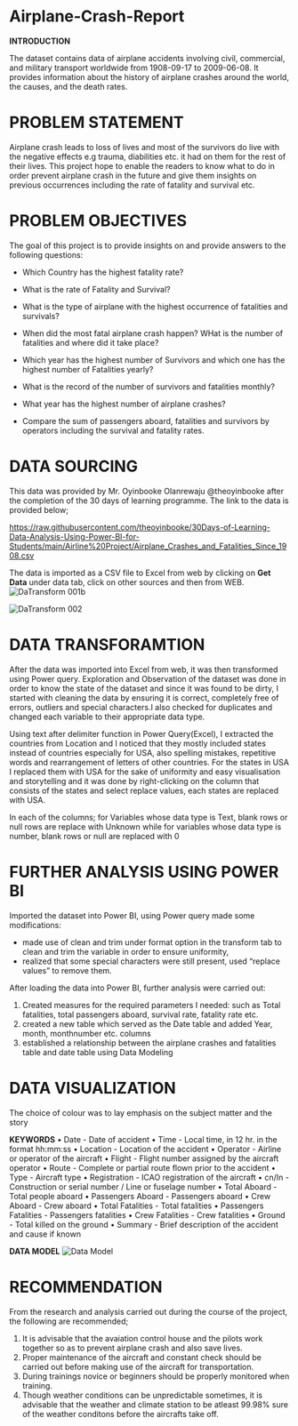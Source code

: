# Airplane-Crash-Report 

**INTRODUCTION**

The dataset contains data of airplane accidents involving civil, commercial, and military transport worldwide from 1908-09-17 to 2009-06-08. It provides information about the history of airplane crashes around the world, the causes, and the death rates.

# PROBLEM STATEMENT

Airplane crash leads to loss of lives and most of the survivors do live with the negative effects e.g trauma, diabilities etc. it had on them for the rest of their lives. This project hope to enable the readers to know what to do in order prevent airplane crash in the future and give them insights on previous occurrences including the rate of fatality and survival etc.

# PROBLEM OBJECTIVES

The goal of this project is to provide insights on and provide answers to the following questions:

* Which Country has the highest fatality rate?

* What is the rate of Fatality and Survival?

* What is the type of airplane with the highest occurrence of fatalities and survivals?

* When did the most fatal airplane crash happen? WHat is the number of fatalities and where did it take place?

* Which year has the highest number of Survivors and which one has the highest number of Fatalities yearly?

* What is the record of the number of survivors and fatalities monthly?

* What year has the highest number of airplane crashes?

* Compare the sum of passengers aboard, fatalities and survivors by operators including the survival and fatality rates.

# DATA SOURCING

This data was provided by Mr. Oyinbooke Olanrewaju @theoyinbooke after the completion of the 30 days of learning programme. The link to the data is provided below;

https://raw.githubusercontent.com/theoyinbooke/30Days-of-Learning-Data-Analysis-Using-Power-BI-for-Students/main/Airline%20Project/Airplane_Crashes_and_Fatalities_Since_1908.csv

The data is imported as a CSV file to Excel from web by clicking on **Get Data** under data tab, click on other sources and then from WEB.
![DaTransform 001b](https://user-images.githubusercontent.com/102861459/179952383-74944e03-30cb-4068-8e43-13a75051f62f.png)

![DaTransform 002](https://user-images.githubusercontent.com/102861459/179799842-d05d78c2-ff7d-4642-ac6c-36c285e5dcda.png)

# DATA TRANSFORAMTION

After the data was imported into Excel from web, it was then transformed using Power query. Exploration and Observation of the dataset was done in order to know the state of the dataset and since it was found to be dirty, I started with cleaning the data by ensuring it is correct, completely free of errors, outliers and special characters.I also checked for duplicates and changed each variable to their appropriate data type.

Using text after delimiter function in Power Query(Excel), I extracted the countries from Location and I noticed that they mostly included states instead of countries especially for USA, also spelling mistakes, repetitive words and rearrangement of letters of other countries. For the states in USA I replaced them with USA for the sake of uniformity and easy visualisation and storytelling and it was done by right-clicking on the column that consists of the states and select replace values, each states are replaced with USA.

In each of the columns; for Variables whose data type is Text, blank rows or null rows are replace with Unknown while for variables whose data type is number, blank rows or null are replaced with 0

# FURTHER ANALYSIS USING POWER BI

Imported the dataset into Power BI, using Power query made some modifications:
* made use of clean and trim under format option in the transform tab to clean and trim the variable in order to ensure uniformity,
* realized that some special characters were still present, used “replace values” to remove them.

After loading the data into Power BI, further analysis were carried out:
1. Created measures for the required parameters I needed: such as Total fatalities, total passengers aboard, survival rate, fatality rate etc.
2. created a new table which served as the Date table and added Year, month, monthnumber etc. columns
3. established a relationship between the airplane crashes and fatalities table and date table using Data Modeling

# DATA VISUALIZATION
The choice of colour was to lay emphasis on the subject matter and the story

**KEYWORDS**
•	Date - Date of accident
•	Time - Local time, in 12 hr. in the format hh:mm:ss
•	Location - Location of the accident
•	Operator - Airline or operator of the aircraft
•	Flight - Flight number assigned by the aircraft operator
•	Route - Complete or partial route flown prior to the accident
•	Type - Aircraft type
•	Registration - ICAO registration of the aircraft
•	cn/In - Construction or serial number / Line or fuselage number
•	Total Aboard - Total people aboard
•	Passengers Aboard - Passengers aboard
•	Crew Aboard - Crew aboard
•	Total Fatalities - Total fatalities
•	Passengers Fatalities - Passengers fatalities
•	Crew Fatalities - Crew fatalities
•	Ground - Total killed on the ground
•	Summary - Brief description of the accident and cause if known

**DATA MODEL**
![Data Model](https://user-images.githubusercontent.com/102861459/179967675-ffbda1cf-15d1-472f-8402-d96e33d8cfc5.png)

# RECOMMENDATION
From the research and analysis carried out during the course of the project, the following are recommended;
1. It is advisable that the avaiation control house and the pilots work together so as to prevent airplane crash and also save lives.
2. Proper maintenance of the aircraft and constant check should be carried out before making use of the aircraft for transportation.
3. During trainings novice or beginners should be properly monitored when training.
4. Though weather conditions can be unpredictable sometimes, it is advisable that the weather and climate station to be atleast 99.98% sure of the weather conditons before the aircrafts take off. 
